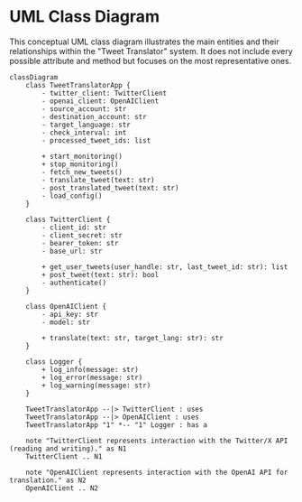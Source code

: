 # UML Class Diagram

This conceptual UML class diagram illustrates the main entities and their relationships within the "Tweet Translator" system. It does not include every possible attribute and method but focuses on the most representative ones.

```mermaid
classDiagram
    class TweetTranslatorApp {
        - twitter_client: TwitterClient
        - openai_client: OpenAIClient
        - source_account: str
        - destination_account: str
        - target_language: str
        - check_interval: int
        - processed_tweet_ids: list

        + start_monitoring()
        + stop_monitoring()
        - fetch_new_tweets()
        - translate_tweet(text: str)
        - post_translated_tweet(text: str)
        - load_config()
    }

    class TwitterClient {
        - client_id: str
        - client_secret: str
        - bearer_token: str
        - base_url: str

        + get_user_tweets(user_handle: str, last_tweet_id: str): list
        + post_tweet(text: str): bool
        - authenticate()
    }

    class OpenAIClient {
        - api_key: str
        - model: str

        + translate(text: str, target_lang: str): str
    }

    class Logger {
        + log_info(message: str)
        + log_error(message: str)
        + log_warning(message: str)
    }

    TweetTranslatorApp --|> TwitterClient : uses
    TweetTranslatorApp --|> OpenAIClient : uses
    TweetTranslatorApp "1" *-- "1" Logger : has a

    note "TwitterClient represents interaction with the Twitter/X API (reading and writing)." as N1
    TwitterClient .. N1

    note "OpenAIClient represents interaction with the OpenAI API for translation." as N2
    OpenAIClient .. N2
```